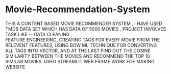 # Movie-Recommendation-System

THIS A CONTENT BASED MOVIE RECOMMENDER SYSTEM , I HAVE USED TMDB DATA SET 	WHICH HAS DATA OF 5000 MOVIES . 
	PROJECT INVOLVES TASK LIKE --
		DATA CLEANING , 	
		FEATURE ENGINEERING,
		CREATING TAGS 	FOR EVERY MOVIE FROM THE RELEVENT FEATURES,
		USING BOW ML TECHNIQUE FOR CONVERTING ALL TAGS INTO VECTOR,
		AND AT THE LAST 
		FIND OUT THE COSINE SIMILARITY BETWEEN THE MOVIES AND RECOMMEND THE 			TOP 10 SIMILAR MOVIES.
		USED STREAMLIT WEB FRAME WORK FOE MAKING WEBSITE
